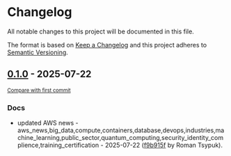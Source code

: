 # Changelog

All notable changes to this project will be documented in this file.

The format is based on [Keep a Changelog](http://keepachangelog.com/en/1.0.0/)
and this project adheres to [Semantic Versioning](http://semver.org/spec/v2.0.0.html).

<!-- insertion marker -->
## [0.1.0](https://github.com/tsypuk/aws-news/releases/tag/ver-2025-07-220.1.0) - 2025-07-22

<small>[Compare with first commit](https://github.com/tsypuk/aws-news/compare/408364c815df1a76b27431fba058c5c9805e23f1...ver-2025-07-22)</small>

### Docs

- updated AWS news - aws_news,big_data,compute,containers,database,devops,industries,machine_learning,public_sector,quantum_computing,security_identity_complience,training_certification - 2025-07-22 ([f9b915f](https://github.com/tsypuk/aws-news/commit/f9b915f0dc940ca8183eca025fd8c404a75047b8) by Roman Tsypuk).

